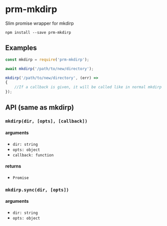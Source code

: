 # prm-mkdirp
  Slim promise wrapper for mkdirp

```shell
npm install --save prm-mkdirp
```

## Examples

```js
const mkdirp = require('prm-mkdirp');

await mkdirp('/path/to/new/directory');

mkdirp('/path/to/new/directory', (err) =>
{
	//If a callback is given, it will be called like in normal mkdirp
});
```

## API (same as mkdirp)

### `mkdirp(dir, [opts], [callback])`

#### arguments

- `dir: string`
- `opts: object`
- `callback: function`

#### returns

- `Promise`

### `mkdirp.sync(dir, [opts])`

#### arguments

- `dir: string`
- `opts: object`
